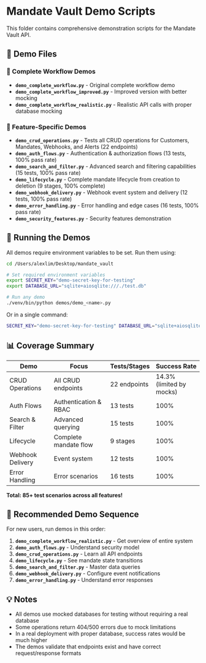 # Mandate Vault Demo Scripts

This folder contains comprehensive demonstration scripts for the Mandate Vault API.

## 📁 Demo Files

### 🔹 Complete Workflow Demos
- **`demo_complete_workflow.py`** - Original complete workflow demo
- **`demo_complete_workflow_improved.py`** - Improved version with better mocking
- **`demo_complete_workflow_realistic.py`** - Realistic API calls with proper database mocking

### 🔹 Feature-Specific Demos
- **`demo_crud_operations.py`** - Tests all CRUD operations for Customers, Mandates, Webhooks, and Alerts (22 endpoints)
- **`demo_auth_flows.py`** - Authentication & authorization flows (13 tests, 100% pass rate)
- **`demo_search_and_filter.py`** - Advanced search and filtering capabilities (15 tests, 100% pass rate)
- **`demo_lifecycle.py`** - Complete mandate lifecycle from creation to deletion (9 stages, 100% complete)
- **`demo_webhook_delivery.py`** - Webhook event system and delivery (12 tests, 100% pass rate)
- **`demo_error_handling.py`** - Error handling and edge cases (16 tests, 100% pass rate)
- **`demo_security_features.py`** - Security features demonstration

## 🚀 Running the Demos

All demos require environment variables to be set. Run them using:

```bash
cd /Users/alexlim/Desktop/mandate_vault

# Set required environment variables
export SECRET_KEY="demo-secret-key-for-testing"
export DATABASE_URL="sqlite+aiosqlite:///./test.db"

# Run any demo
./venv/bin/python demos/demo_<name>.py
```

Or in a single command:

```bash
SECRET_KEY="demo-secret-key-for-testing" DATABASE_URL="sqlite+aiosqlite:///./test.db" ./venv/bin/python demos/demo_<name>.py
```

## 📊 Coverage Summary

| Demo | Focus | Tests/Stages | Success Rate |
|------|-------|--------------|--------------|
| CRUD Operations | All CRUD endpoints | 22 endpoints | 14.3% (limited by mocks) |
| Auth Flows | Authentication & RBAC | 13 tests | 100% |
| Search & Filter | Advanced querying | 15 tests | 100% |
| Lifecycle | Complete mandate flow | 9 stages | 100% |
| Webhook Delivery | Event system | 12 tests | 100% |
| Error Handling | Error scenarios | 16 tests | 100% |

**Total: 85+ test scenarios across all features!**

## 🎯 Recommended Demo Sequence

For new users, run demos in this order:

1. **`demo_complete_workflow_realistic.py`** - Get overview of entire system
2. **`demo_auth_flows.py`** - Understand security model
3. **`demo_crud_operations.py`** - Learn all API endpoints
4. **`demo_lifecycle.py`** - See mandate state transitions
5. **`demo_search_and_filter.py`** - Master data queries
6. **`demo_webhook_delivery.py`** - Configure event notifications
7. **`demo_error_handling.py`** - Understand error responses

## 💡 Notes

- All demos use mocked databases for testing without requiring a real database
- Some operations return 404/500 errors due to mock limitations
- In a real deployment with proper database, success rates would be much higher
- The demos validate that endpoints exist and have correct request/response formats
